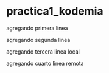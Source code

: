 # practica1_kodemia

agregando primera linea

agregando segunda linea

agregando tercera linea local

agregando cuarto linea remota
